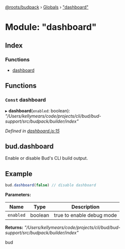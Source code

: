 [@roots/budpack](../README.md) › [Globals](../globals.md) › ["dashboard"](_dashboard_.md)

# Module: "dashboard"

## Index

### Functions

* [dashboard](_dashboard_.md#const-dashboard)

## Functions

### `Const` dashboard

▸ **dashboard**(`enabled`: boolean): *"/Users/kellymears/code/projects/cli/bud/bud-support/src/budpack/builder/index"*

*Defined in [dashboard.js:15](https://github.com/roots/bud-support/blob/91a13d1/src/budpack/builder/api/dashboard.js#L15)*

## bud.dashboard

Enable or disable Bud's CLI build output.

## Example

```js
bud.dashboard(false) // disable dashboard
```

**Parameters:**

Name | Type | Description |
------ | ------ | ------ |
`enabled` | boolean | true to enable debug mode |

**Returns:** *"/Users/kellymears/code/projects/cli/bud/bud-support/src/budpack/builder/index"*

bud
